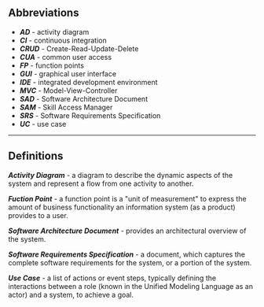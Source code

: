 ## Abbreviations

*   **_AD_** - activity diagram
*   **_CI_** - continuous integration
*   **_CRUD_** - Create-Read-Update-Delete
*   **_CUA_** - common user access
*   **_FP_** - function points
*   **_GUI_** - graphical user interface
*   **_IDE_** - integrated development environment
*   **_MVC_** - Model-View-Controller 
*   **_SAD_** - Software Architecture Document
*   **_SAM_** - Skill Access Manager
*   **_SRS_** - Software Requirements Specification
*   **_UC_** - use case

* * *

## Definitions

**_Activity Diagram_** - a diagram to describe the dynamic aspects of the system and represent a flow from one activity to another. 

**_Fuction Point_** - a function point is a "unit of measurement" to express the amount of business functionality an information system (as a product) provides to a user.

**_Software Architecture Document_** - provides an architectural overview of the system.

**_Software Requirements Specification_** - a document, which captures the complete software requirements for the system, or a portion of the system.

**_Use Case_** - a list of actions or event steps, typically defining the interactions between a role (known in the Unified Modeling Language as an actor) and a system, to achieve a goal.
